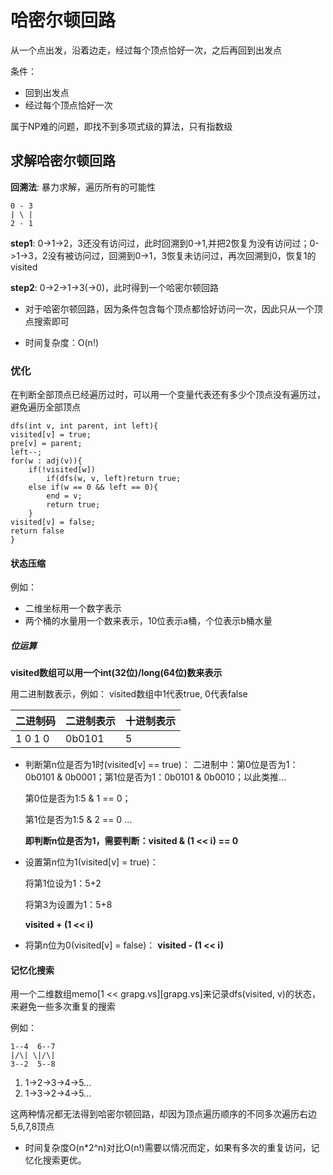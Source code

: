 # 哈密尔顿回路
从一个点出发，沿着边走，经过每个顶点恰好一次，之后再回到出发点

条件：
- 回到出发点
- 经过每个顶点恰好一次

属于NP难的问题，即找不到多项式级的算法，只有指数级

## 求解哈密尔顿回路
**回溯法**: 暴力求解，遍历所有的可能性
```
0 - 3
| \ |
2 - 1
```
**step1**: 0->1->2，3还没有访问过，此时回溯到0->1,并把2恢复为没有访问过；0->1->3，2没有被访问过，回溯到0->1，3恢复未访问过，再次回溯到0，恢复1的visited

**step2**: 0->2->1->3(->0)，此时得到一个哈密尔顿回路

- 对于哈密尔顿回路，因为条件包含每个顶点都恰好访问一次，因此只从一个顶点搜索即可

- 时间复杂度：O(n!)

### 优化
在判断全部顶点已经遍历过时，可以用一个变量代表还有多少个顶点没有遍历过，避免遍历全部顶点

```
dfs(int v, int parent, int left){
visited[v] = true;
pre[v] = parent;
left--;
for(w : adj(v)){
    if(!visited[w])
        if(dfs(w, v, left)return true;
    else if(w == 0 && left == 0){
        end = v;
        return true;
    }
visited[v] = false;
return false
}
```

#### 状态压缩
例如：
- 二维坐标用一个数字表示
- 两个桶的水量用一个数来表示，10位表示a桶，个位表示b桶水量

##### 位运算
**visited数组可以用一个int(32位)/long(64位)数来表示**

用二进制数表示，例如：
visited数组中1代表true, 0代表false

|二进制码|二进制表示|十进制表示|
|---|---|---|
|1 0 1 0| 0b0101|5|

- 判断第n位是否为1时(visited[v] == true)：
    二进制中：第0位是否为1：0b0101 & 0b0001；第1位是否为1：0b0101 & 0b0010；以此类推...
    
    第0位是否为1:5 & 1 == 0；
    
    第1位是否为1:5 & 2 == 0
    ...
    
    **即判断n位是否为1，需要判断：visited & (1 << i) == 0**
    
- 设置第n位为1(visited[v] = true)：
    
    将第1位设为1：5+2
    
    将第3为设置为1：5+8
    
    **visited + (1 << i)**
    
- 将第n位为0(visited[v] = false)：
    **visited - (1 << i)**
    
#### 记忆化搜索
用一个二维数组memo[1 << grapg.vs][grapg.vs]来记录dfs(visited, v)的状态，来避免一些多次重复的搜索

例如：
```
1--4  6--7
|/\| \|/\|
3--2  5--8
```
1. 1->2->3->4->5...
2. 1->3->2->4->5...

这两种情况都无法得到哈密尔顿回路，却因为顶点遍历顺序的不同多次遍历右边5,6,7,8顶点

- 时间复杂度O(n*2^n)对比O(n!)需要以情况而定，如果有多次的重复访问，记忆化搜索更优。